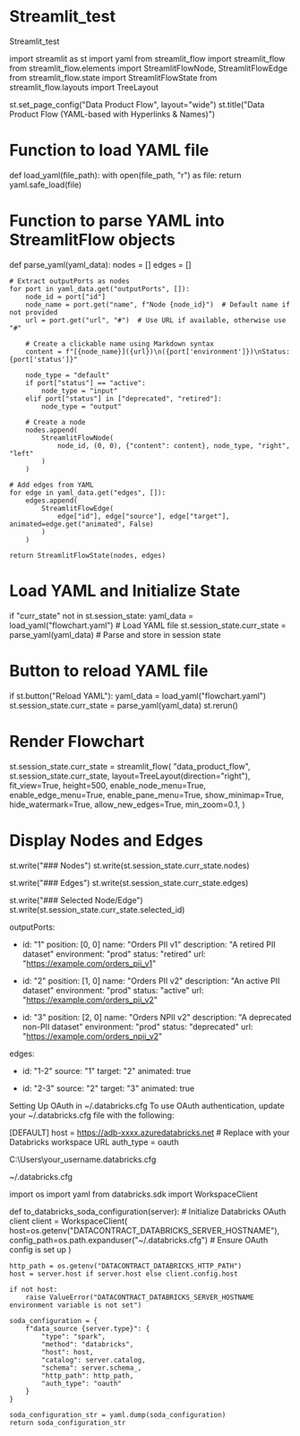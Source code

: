 # Streamlit_test
Streamlit_test



import streamlit as st
import yaml
from streamlit_flow import streamlit_flow
from streamlit_flow.elements import StreamlitFlowNode, StreamlitFlowEdge
from streamlit_flow.state import StreamlitFlowState
from streamlit_flow.layouts import TreeLayout

st.set_page_config("Data Product Flow", layout="wide")
st.title("Data Product Flow (YAML-based with Hyperlinks & Names)")

# Function to load YAML file
def load_yaml(file_path):
    with open(file_path, "r") as file:
        return yaml.safe_load(file)

# Function to parse YAML into StreamlitFlow objects
def parse_yaml(yaml_data):
    nodes = []
    edges = []

    # Extract outputPorts as nodes
    for port in yaml_data.get("outputPorts", []):
        node_id = port["id"]
        node_name = port.get("name", f"Node {node_id}")  # Default name if not provided
        url = port.get("url", "#")  # Use URL if available, otherwise use "#"
        
        # Create a clickable name using Markdown syntax
        content = f"[{node_name}]({url})\n({port['environment']})\nStatus: {port['status']}"
        
        node_type = "default"
        if port["status"] == "active":
            node_type = "input"
        elif port["status"] in ["deprecated", "retired"]:
            node_type = "output"

        # Create a node
        nodes.append(
            StreamlitFlowNode(
                node_id, (0, 0), {"content": content}, node_type, "right", "left"
            )
        )

    # Add edges from YAML
    for edge in yaml_data.get("edges", []):
        edges.append(
            StreamlitFlowEdge(
                edge["id"], edge["source"], edge["target"], animated=edge.get("animated", False)
            )
        )

    return StreamlitFlowState(nodes, edges)

# Load YAML and Initialize State
if "curr_state" not in st.session_state:
    yaml_data = load_yaml("flowchart.yaml")  # Load YAML file
    st.session_state.curr_state = parse_yaml(yaml_data)  # Parse and store in session state

# Button to reload YAML file
if st.button("Reload YAML"):
    yaml_data = load_yaml("flowchart.yaml")
    st.session_state.curr_state = parse_yaml(yaml_data)
    st.rerun()

# Render Flowchart
st.session_state.curr_state = streamlit_flow(
    "data_product_flow",
    st.session_state.curr_state,
    layout=TreeLayout(direction="right"),
    fit_view=True,
    height=500,
    enable_node_menu=True,
    enable_edge_menu=True,
    enable_pane_menu=True,
    show_minimap=True,
    hide_watermark=True,
    allow_new_edges=True,
    min_zoom=0.1,
)

# Display Nodes and Edges
st.write("### Nodes")
st.write(st.session_state.curr_state.nodes)

st.write("### Edges")
st.write(st.session_state.curr_state.edges)

st.write("### Selected Node/Edge")
st.write(st.session_state.curr_state.selected_id)








outputPorts:
  - id: "1"
    position: [0, 0]
    name: "Orders PII v1"
    description: "A retired PII dataset"
    environment: "prod"
    status: "retired"
    url: "https://example.com/orders_pii_v1"

  - id: "2"
    position: [1, 0]
    name: "Orders PII v2"
    description: "An active PII dataset"
    environment: "prod"
    status: "active"
    url: "https://example.com/orders_pii_v2"

  - id: "3"
    position: [2, 0]
    name: "Orders NPII v2"
    description: "A deprecated non-PII dataset"
    environment: "prod"
    status: "deprecated"
    url: "https://example.com/orders_npii_v2"

edges:
  - id: "1-2"
    source: "1"
    target: "2"
    animated: true

  - id: "2-3"
    source: "2"
    target: "3"
    animated: true






















Setting Up OAuth in ~/.databricks.cfg
To use OAuth authentication, update your ~/.databricks.cfg file with the following:

[DEFAULT]
host = https://adb-xxxx.azuredatabricks.net  # Replace with your Databricks workspace URL
auth_type = oauth



C:\Users\your_username\.databricks.cfg


~/.databricks.cfg




import os
import yaml
from databricks.sdk import WorkspaceClient

def to_databricks_soda_configuration(server):
    # Initialize Databricks OAuth client
    client = WorkspaceClient(
        host=os.getenv("DATACONTRACT_DATABRICKS_SERVER_HOSTNAME"),
        config_path=os.path.expanduser("~/.databricks.cfg")  # Ensure OAuth config is set up
    )
    
    http_path = os.getenv("DATACONTRACT_DATABRICKS_HTTP_PATH")
    host = server.host if server.host else client.config.host
    
    if not host:
        raise ValueError("DATACONTRACT_DATABRICKS_SERVER_HOSTNAME environment variable is not set")
    
    soda_configuration = {
        f"data_source {server.type}": {
            "type": "spark",
            "method": "databricks",
            "host": host,
            "catalog": server.catalog,
            "schema": server.schema_,
            "http_path": http_path,
            "auth_type": "oauth"
        }
    }
    
    soda_configuration_str = yaml.dump(soda_configuration)
    return soda_configuration_str


